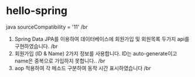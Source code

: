 # hello-spring

java sourceCompatibility = '11' /br

1. Spring Data JPA를 이용하여 데이터베이스에 회원가입 및 회원목록 두가지 api를 구현하였습니다.  /br
2. 회원가입 (ID & Name) 2가지 정보를 사용합니다. ID는 auto-generate이고 name은 중복으로 가입하지 못합니다.. /br
3. aop 적용하여 각 메소드 구분하여 동작 시간 표시하였습니다 /br
